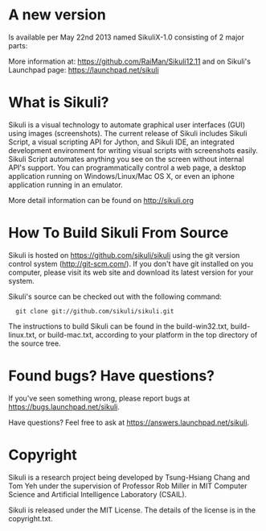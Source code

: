 A new version 
=============
Is available per May 22nd 2013 named SikuliX-1.0 consisting of 2 major parts:


More information at: https://github.com/RaiMan/Sikuli12.11
and on Sikuli's Launchpad page: https://launchpad.net/sikuli

What is Sikuli?
===============

Sikuli is a visual technology to automate graphical user interfaces (GUI)
using images (screenshots). The current release of Sikuli includes Sikuli
Script, a visual scripting API for Jython, and Sikuli IDE, an integrated
development environment for writing visual scripts with screenshots easily.
Sikuli Script automates anything you see on the screen without
internal API's support. You can programmatically control a web page, a
desktop application running on Windows/Linux/Mac OS X, or even an
iphone application running in an emulator.

More detail information can be found on http://sikuli.org

How To Build Sikuli From Source
===============================

Sikuli is hosted on https://github.com/sikuli/sikuli using the git version
control system (http://git-scm.com/). If you don't have git
installed on you computer, please visit its web site and download its
latest version for your system.

Sikuli's source can be checked out with the following command:

      git clone git://github.com/sikuli/sikuli.git

The instructions to build Sikuli can be found in the build-win32.txt,
build-linux.txt, or build-mac.txt, according to your platform in
the top directory of the source tree.

Found bugs? Have questions?
===========================

If you've seen something wrong, please report bugs at https://bugs.launchpad.net/sikuli.

Have questions? Feel free to ask at https://answers.launchpad.net/sikuli.



Copyright
=========

Sikuli is a research project being developed by Tsung-Hsiang Chang and Tom Yeh
under the supervision of Professor Rob Miller in MIT Computer Science and
Artificial Intelligence Laboratory (CSAIL).

Sikuli is released under the MIT License. The details of the license
is in the copyright.txt.
